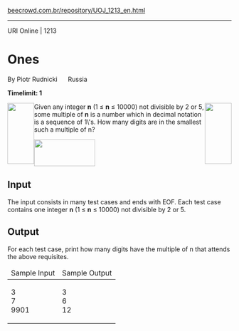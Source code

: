 <p><a href="https://www.beecrowd.com.br/repository/UOJ_1213_en.html">beecrowd.com.br/repository/UOJ_1213_en.html</a></p><hr>
<div>
  <span>URI Online | 1213</span>
  <h1>Ones</h1>
  <div><p>
     By Piotr Rudnicki <img alt="" src="https://resources.beecrowd.com.br/gallery/images/flags/ru.gif" style="width: 16px; height: 11px;"> Russia</p>
  </div>
  <strong>Timelimit: 1</strong>
</div>
<div>
<div>
  <p>
  <img alt="" src="https://resources.beecrowd.com.br/gallery/images/problems/UOJ_1213_a.gif" style="width: 60px; height: 137px; float: left;">Given any integer <strong>n</strong> (1 ≤ <strong>n</strong> ≤ 10000) not divisible by 2 <img alt="" src="https://resources.beecrowd.com.br/gallery/images/problems/UOJ_1213_c.gif" style="width: 60px; height: 137px; float: right;">or 5, some multiple of <strong>n</strong> is a number which in decimal notation is a sequence of 1\'s. How many digits are in the smallest such a multiple of n?</p>
  <p>
  <img alt="" src="https://resources.beecrowd.com.br/gallery/images/problems/UOJ_1213_b.gif" style="width: 137px; height: 60px;"></p>
</div>
<h2>Input</h2>
<div>
  <p>
   The input consists in many test cases and ends with EOF. Each test case contains one integer <strong>n</strong> (1 ≤ <strong>n</strong> ≤ 10000) not divisible by 2 or 5.</p>
</div>
<h2>Output</h2>
<div>
  <p>
   For each test case, print how many digits have the multiple of n that attends the above requisites.</p>
</div>
<div></div>
  <table>
    <thead>
      <tr>
        <td>Sample Input</td>
        <td>Sample Output</td>
      </tr>
    </thead>
    <tbody>
      <tr>
        <td>
          <p>
           3<br>
           7<br>
           9901</p>
        </td>
        <td>
          <p>
           3<br>
           6<br>
           12</p>
        </td>
      </tr>
    </tbody>
  </table>
</div>